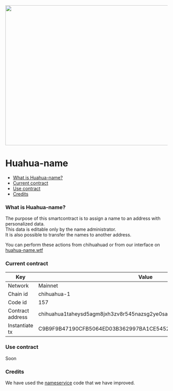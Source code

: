 
<div align="center">
<img src="https://user-images.githubusercontent.com/1071490/206801143-81eef3ef-4bdd-4d8d-8607-ef3a8b7cf39e.jpg" width="600" height="436" />
</div>

# Huahua-name

*   [What is Huahua-name?](#what-is-huahua-name "What is Huahua-name?")
*   [Current contract](#current-contract "Current contract")
*   [Use contract](#use-contract "Use contract")
*   [Credits](#credits "Credits")

### What is Huahua-name? ###

The purpose of this smartcontract is to assign a name to an address with personalized data.  
This data is editable only by the name administrator.  
It is also possible to transfer the names to another address.

You can perform these actions from chihuahuad or from our interface on [huahua-name.wtf](https://huahua-name.wtf/)  


### Current contract ###

| Key | Value |
|--|--|
| Network  | Mainnet |
| Chain id | chihuahua-1 |
| Code id  | 157 |
| Contract address |chihuahua1taheysd5agm8jxh3zv8r545nazsg2ye0samdn55g7jexnsz678hqwpzwz9 |
| Instantiate tx |C9B9F9B47190CFB5064ED03B362997BA1CE5452FFEC256BA6F3B169305181688 |

### Use contract ###

Soon

### Credits ###

We have used the [nameservice](https://github.com/deus-labs/cw-contracts/tree/main/contracts/nameservice) code that we have improved.
